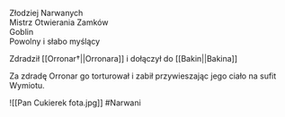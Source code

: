 Złodziej Narwanych  
Mistrz Otwierania Zamków  
Goblin  
Powolny i słabo myślący

Zdradził [[Orronar†||Orronara]] i dołączył do [[Bakin||Bakina]]

Za zdradę Orronar go torturował i zabił przywieszając jego ciało na sufit Wymiotu.

![[Pan Cukierek fota.jpg]]
#Narwani
